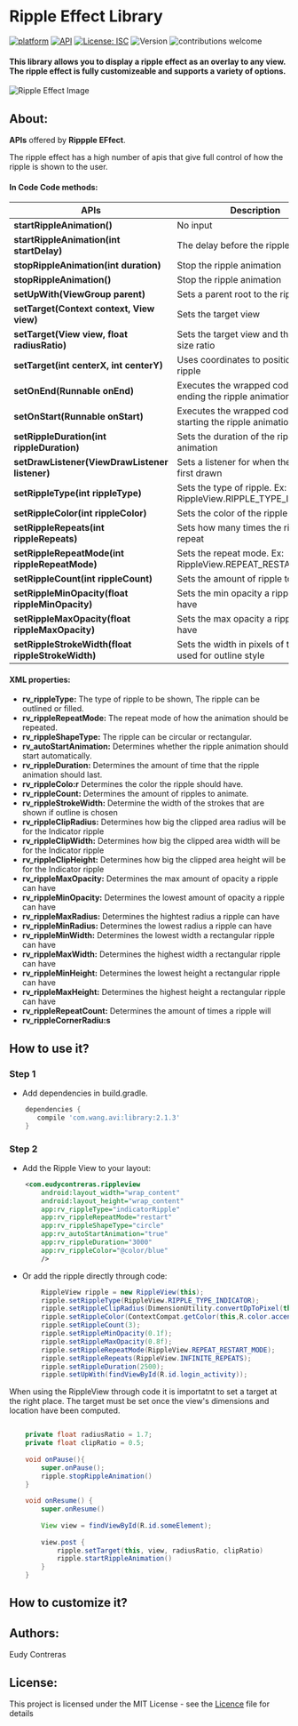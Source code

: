 
# Ripple Effect Library

[![platform](https://img.shields.io/badge/platform-Android-green.svg)](https://www.android.com)
[![API](https://img.shields.io/badge/API-21%2B-brightgreen.svg?style=flat)](https://android-arsenal.com/api?level=21s)
[![License: ISC](https://img.shields.io/badge/License-MIT-blue.svg)](https://opensource.org/licenses/ISC)
![Version](https://img.shields.io/github/release/EudyContreras/RippleEffect.svg?style=flat)
![contributions welcome](https://img.shields.io/badge/contributions-welcome-brightgreen.svg?style=flat)

#### This library allows you to display a ripple effect as an overlay to any view. The ripple effect is fully customizeable and supports a variety of options.

![Ripple Effect Image][RippleImage]

[RippleImage]: https://github.com/EudyContreras/RippleEffect/blob/EudyContreras-readme/Ripple.png


## About:

**APIs** offered by **Rippple EFfect**.

The ripple effect has a high number of apis that give full control of how the ripple is shown to the user.

#### In Code Code methods:
|APIs | Description|
|---|---|
|**startRippleAnimation()**| No input|
|**startRippleAnimation(int startDelay)**| The delay before the ripple starts|
|**stopRippleAnimation(int duration)**| Stop the ripple animation|
|**stopRippleAnimation()**| Stop the ripple animation|
|**setUpWith(ViewGroup parent)**| Sets a parent root to the ripple view|
|**setTarget(Context context, View view)**|Sets the target view|
|**setTarget(View view, float radiusRatio)**|Sets the target view and the relative size ratio|
|**setTarget(int centerX, int centerY)**|Uses coordinates to position the ripple|
|**setOnEnd(Runnable onEnd)**|Executes the wrapped code upon ending the ripple animation|
|**setOnStart(Runnable onStart)**|Executes the wrapped code upon starting the ripple animation|
|**setRippleDuration(int rippleDuration)**|Sets the duration of the ripple animation|
|**setDrawListener(ViewDrawListener listener)**|Sets a listener for when the view is first drawn|
|**setRippleType(int rippleType)**|Sets the type of ripple. Ex: RippleView.RIPPLE_TYPE_INDICATOR|
|**setRippleColor(int rippleColor)**|Sets the color of the ripple effect|
|**setRippleRepeats(int rippleRepeats)**|Sets how many times the ripple will repeat|
|**setRippleRepeatMode(int rippleRepeatMode)**|Sets the repeat mode. Ex: RippleView.REPEAT_RESTART_MODE|
|**setRippleCount(int rippleCount)**|Sets the amount of ripple to display|
|**setRippleMinOpacity(float rippleMinOpacity)**|Sets the min opacity a ripple can have|
|**setRippleMaxOpacity(float rippleMaxOpacity)**|Sets the max opacity a ripple can have|
|**setRippleStrokeWidth(float rippleStrokeWidth)**|Sets the width in pixels of the stroke used for outline style|

#### XML properties:
 * **rv_rippleType:**  The type of ripple to be shown, The ripple can be outlined or filled.
 * **rv_rippleRepeatMode:**  The repeat mode of how the animation should be repeated.
 * **rv_rippleShapeType:**  The ripple can be circular or rectangular.
 * **rv_autoStartAnimation:**  Determines whether the ripple animation should start automatically.
 * **rv_rippleDuration:**  Determines the amount of time that the ripple animation should last.
 * **rv_rippleColo:r** Determines the color the ripple should have.
 * **rv_rippleCount:**  Determines the amount of ripples to animate.
 * **rv_rippleStrokeWidth:**  Determine the width of the strokes that are shown if outline is chosen
 * **rv_rippleClipRadius:**  Determines how big the clipped area radius will be for the Indicator ripple
 * **rv_rippleClipWidth:**  Determines how big the clipped area width will be for the Indicator ripple
 * **rv_rippleClipHeight:** Determines how big the clipped area height will be for the Indicator ripple
 * **rv_rippleMaxOpacity:**  Determines the max amount of opacity a ripple can have
 * **rv_rippleMinOpacity:** Determines the lowest amount of opacity a ripple can have
 * **rv_rippleMaxRadius:** Determines the hightest radius a ripple can have
 * **rv_rippleMinRadius:** Determines the lowest radius a ripple can have
 * **rv_rippleMinWidth:** Determines the lowest width a rectangular ripple can have
 * **rv_rippleMaxWidth:** Determines the highest width a rectangular ripple can have
 * **rv_rippleMinHeight:** Determines the lowest height a rectangular ripple can have
 * **rv_rippleMaxHeight:** Determines the highest height a rectangular ripple can have
 * **rv_rippleRepeatCount:** Determines the amount of times a ripple will 
 * **rv_rippleCornerRadiu:s**
 
## How to use it?

### Step 1

* Add dependencies in build.gradle.

``` groovy
    dependencies {
       compile 'com.wang.avi:library:2.1.3'
    }
```

### Step 2

* Add the Ripple View to your layout:

``` xml
    <com.eudycontreras.rippleview
        android:layout_width="wrap_content"  
        android:layout_height="wrap_content"
        app:rv_rippleType="indicatorRipple"
        app:rv_rippleRepeatMode="restart"
        app:rv_rippleShapeType="circle"
        app:rv_autoStartAnimation="true"
        app:rv_rippleDuration="3000"
        app:rv_rippleColor="@color/blue"
        />
```

* Or add the ripple directly through code:

``` java
        RippleView ripple = new RippleView(this);
        ripple.setRippleType(RippleView.RIPPLE_TYPE_INDICATOR);
        ripple.setRippleClipRadius(DimensionUtility.convertDpToPixel(this,50));
        ripple.setRippleColor(ContextCompat.getColor(this,R.color.accent));
        ripple.setRippleCount(3);
        ripple.setRippleMinOpacity(0.1f);
        ripple.setRippleMaxOpacity(0.8f);
        ripple.setRippleRepeatMode(RippleView.REPEAT_RESTART_MODE);
        ripple.setRippleRepeats(RippleView.INFINITE_REPEATS);
        ripple.setRippleDuration(2500);
        ripple.setUpWith(findViewById(R.id.login_activity));
```

When using the RippleView through code it is importatnt to set a target at the right place. The target must be set once the view's dimensions and location have been computed.

``` java

    private float radiusRatio = 1.7;
    private float clipRatio = 0.5;
        
    void onPause(){
        super.onPause();
        ripple.stopRippleAnimation()
    }
    
    void onResume() {
        super.onResume()
        
        View view = findViewById(R.id.someElement);
       
        view.post {
            ripple.setTarget(this, view, radiusRatio, clipRatio)
            ripple.startRippleAnimation()
        }
    }
```  

## How to customize it? 

## Authors:

Eudy Contreras

## License:

This project is licensed under the MIT License - see the [Licence](https://github.com/EudyContreras/RippleEffect/blob/master/LICENSE.md) file for details
